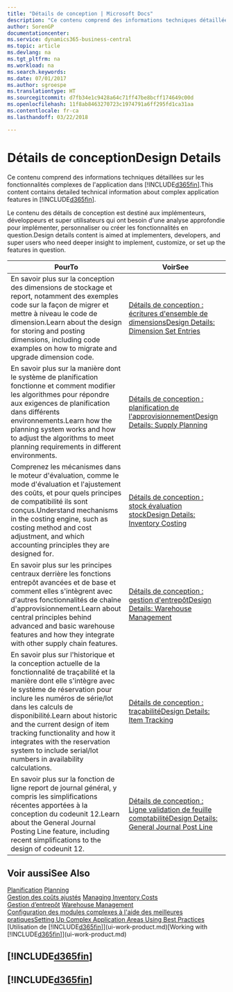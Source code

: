 ```yaml
---
title: "Détails de conception | Microsoft Docs"
description: "Ce contenu comprend des informations techniques détaillées sur les fonctionnalités d'application complexes dans Business Central."
author: SorenGP
documentationcenter: 
ms.service: dynamics365-business-central
ms.topic: article
ms.devlang: na
ms.tgt_pltfrm: na
ms.workload: na
ms.search.keywords: 
ms.date: 07/01/2017
ms.author: sgroespe
ms.translationtype: HT
ms.sourcegitcommit: d7fb34e1c9428a64c71ff47be8bcff174649c00d
ms.openlocfilehash: 11f8ab8463270723c1974791a6ff295fd1ca31aa
ms.contentlocale: fr-ca
ms.lasthandoff: 03/22/2018

---
```

# <a name="design-details"></a><span data-ttu-id="62c9c-103">Détails de conception</span><span class="sxs-lookup"><span data-stu-id="62c9c-103">Design Details</span></span>
<span data-ttu-id="62c9c-104">Ce contenu comprend des informations techniques détaillées sur les fonctionnalités complexes de l'application dans [!INCLUDE[d365fin](includes/d365fin_md.md)].</span><span class="sxs-lookup"><span data-stu-id="62c9c-104">This content contains detailed technical information about complex application features in [!INCLUDE[d365fin](includes/d365fin_md.md)].</span></span>  

 <span data-ttu-id="62c9c-105">Le contenu des détails de conception est destiné aux implémenteurs, développeurs et super utilisateurs qui ont besoin d'une analyse approfondie pour implémenter, personnaliser ou créer les fonctionnalités en question.</span><span class="sxs-lookup"><span data-stu-id="62c9c-105">Design details content is aimed at implementers, developers, and super users who need deeper insight to implement, customize, or set up the features in question.</span></span>  

|<span data-ttu-id="62c9c-106">**Pour**</span><span class="sxs-lookup"><span data-stu-id="62c9c-106">**To**</span></span>|<span data-ttu-id="62c9c-107">**Voir**</span><span class="sxs-lookup"><span data-stu-id="62c9c-107">**See**</span></span>|  
|------------|-------------|  
|<span data-ttu-id="62c9c-108">En savoir plus sur la conception des dimensions de stockage et report, notamment des exemples code sur la façon de migrer et mettre à niveau le code de dimension.</span><span class="sxs-lookup"><span data-stu-id="62c9c-108">Learn about the design for storing and posting dimensions, including code examples on how to migrate and upgrade dimension code.</span></span>|[<span data-ttu-id="62c9c-109">Détails de conception : écritures d'ensemble de dimensions</span><span class="sxs-lookup"><span data-stu-id="62c9c-109">Design Details: Dimension Set Entries</span></span>](design-details-dimension-set-entries.md)|  
|<span data-ttu-id="62c9c-110">En savoir plus sur la manière dont le système de planification fonctionne et comment modifier les algorithmes pour répondre aux exigences de planification dans différents environnements.</span><span class="sxs-lookup"><span data-stu-id="62c9c-110">Learn how the planning system works and how to adjust the algorithms to meet planning requirements in different environments.</span></span>|[<span data-ttu-id="62c9c-111">Détails de conception : planification de l'approvisionnement</span><span class="sxs-lookup"><span data-stu-id="62c9c-111">Design Details: Supply Planning</span></span>](design-details-supply-planning.md)|  
|<span data-ttu-id="62c9c-112">Comprenez les mécanismes dans le moteur d'évaluation, comme le mode d'évaluation et l'ajustement des coûts, et pour quels principes de compatibilité ils sont conçus.</span><span class="sxs-lookup"><span data-stu-id="62c9c-112">Understand mechanisms in the costing engine, such as costing method and cost adjustment, and which accounting principles they are designed for.</span></span>|[<span data-ttu-id="62c9c-113">Détails de conception : stock évaluation stock</span><span class="sxs-lookup"><span data-stu-id="62c9c-113">Design Details: Inventory Costing</span></span>](design-details-inventory-costing.md)|  
|<span data-ttu-id="62c9c-114">En savoir plus sur les principes centraux derrière les fonctions entrepôt avancées et de base et comment elles s'intègrent avec d'autres fonctionnalités de chaîne d'approvisionnement.</span><span class="sxs-lookup"><span data-stu-id="62c9c-114">Learn about central principles behind advanced and basic warehouse features and how they integrate with other supply chain features.</span></span>|[<span data-ttu-id="62c9c-115">Détails de conception : gestion d'entrepôt</span><span class="sxs-lookup"><span data-stu-id="62c9c-115">Design Details: Warehouse Management</span></span>](design-details-warehouse-management.md)|  
|<span data-ttu-id="62c9c-116">En savoir plus sur l'historique et la conception actuelle de la fonctionnalité de traçabilité et la manière dont elle s'intègre avec le système de réservation pour inclure les numéros de série/lot dans les calculs de disponibilité.</span><span class="sxs-lookup"><span data-stu-id="62c9c-116">Learn about historic and the current design of item tracking functionality and how it integrates with the reservation system to include serial/lot numbers in availability calculations.</span></span>|[<span data-ttu-id="62c9c-117">Détails de conception : traçabilité</span><span class="sxs-lookup"><span data-stu-id="62c9c-117">Design Details: Item Tracking</span></span>](design-details-item-tracking.md)|  
|<span data-ttu-id="62c9c-118">En savoir plus sur la fonction de ligne report de journal général, y compris les simplifications récentes apportées à la conception du codeunit 12.</span><span class="sxs-lookup"><span data-stu-id="62c9c-118">Learn about the General Journal Posting Line feature, including recent simplifications to the design of codeunit 12.</span></span>|[<span data-ttu-id="62c9c-119">Détails de conception : Ligne validation de feuille comptabilité</span><span class="sxs-lookup"><span data-stu-id="62c9c-119">Design Details: General Journal Post Line</span></span>](design-details-general-journal-post-line.md)|  

## <a name="see-also"></a><span data-ttu-id="62c9c-120">Voir aussi</span><span class="sxs-lookup"><span data-stu-id="62c9c-120">See Also</span></span>  
 <span data-ttu-id="62c9c-121">[Planification](production-planning.md) </span><span class="sxs-lookup"><span data-stu-id="62c9c-121">[Planning](production-planning.md) </span></span>  
 <span data-ttu-id="62c9c-122">[Gestion des coûts ajustés](finance-manage-inventory-costs.md) </span><span class="sxs-lookup"><span data-stu-id="62c9c-122">[Managing Inventory Costs](finance-manage-inventory-costs.md) </span></span>  
 <span data-ttu-id="62c9c-123">[Gestion d’entrepôt](warehouse-manage-warehouse.md) </span><span class="sxs-lookup"><span data-stu-id="62c9c-123">[Warehouse Management](warehouse-manage-warehouse.md) </span></span>  
 [<span data-ttu-id="62c9c-124">Configuration des modules complexes à l'aide des meilleures pratiques</span><span class="sxs-lookup"><span data-stu-id="62c9c-124">Setting Up Complex Application Areas Using Best Practices</span></span>](set-up-complex-application-areas-using-best-practices.md)  
 <span data-ttu-id="62c9c-125">[Utilisation de [!INCLUDE[d365fin](includes/d365fin_md.md)]](ui-work-product.md)</span><span class="sxs-lookup"><span data-stu-id="62c9c-125">[Working with [!INCLUDE[d365fin](includes/d365fin_md.md)]](ui-work-product.md)</span></span>

 ## [!INCLUDE[d365fin](includes/free_trial_md.md)]  
 ## [!INCLUDE[d365fin](includes/training_link_md.md)]

